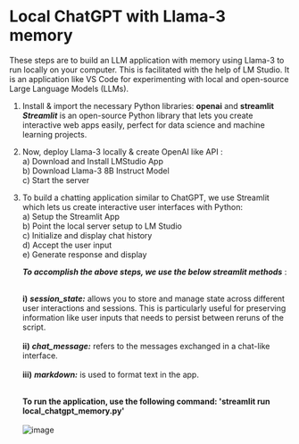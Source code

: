 # Local ChatGPT with Llama-3 memory

These steps are to build an LLM application with memory using Llama-3 to run locally on your computer. This is facilitated with the help of LM Studio. It is an application like VS Code for experimenting with local and open-source Large Language Models (LLMs).

1. Install & import the necessary Python libraries: **openai** and **streamlit** <br/>
 ***Streamlit***  is an open-source Python library that lets you create interactive web apps easily, perfect for data science and machine learning projects.
2. Now, deploy Llama-3 locally &  create OpenAI like API :<br/>
   a) Download and Install LMStudio App<br/>
   b) Download Llama-3 8B Instruct Model<br/>
   c) Start the server<br/>

3. To build a chatting application similar to ChatGPT, we use Streamlit which lets us create interactive user interfaces with Python: <br/>
   a) Setup the Streamlit App <br/>
   b) Point the local server setup to LM Studio <br/>
   c) Initialize and display chat history <br/>
   d) Accept the user input <br/>
   e) Generate response and display <br/>

   ***To accomplish the above steps, we use the below streamlit methods*** : <br/><br/>

   **i)** ***session_state:*** allows you to store and manage state across different user interactions and sessions. This is particularly useful for preserving information like user inputs that needs to persist between reruns of the script. <br/><br/> 
   **ii)** ***chat_message:*** refers to the messages exchanged in a chat-like interface.<br/><br/>
   **iii)** ***markdown:*** is used to format text in the app.<br/><br/>

   **To run the application, use the following command: 'streamlit run local_chatgpt_memory.py'** <br/><br/>
   ![image](https://github.com/BhanuTeja-007/Local_LLM_App/assets/61819785/6bb2b836-bec8-48dd-88f3-af8b13a76313)

   
   
   
